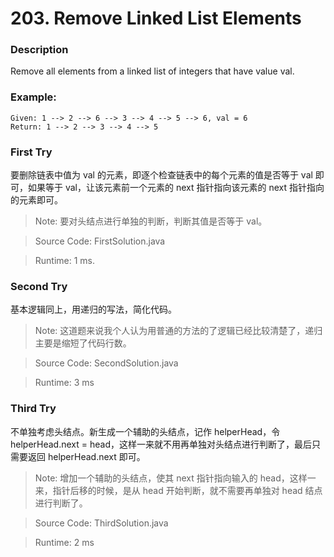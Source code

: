 # 203. Remove Linked List Elements
### Description
Remove all elements from a linked list of integers that have value val.

### Example:
```
Given: 1 --> 2 --> 6 --> 3 --> 4 --> 5 --> 6, val = 6
Return: 1 --> 2 --> 3 --> 4 --> 5
```

### First Try
要删除链表中值为 val 的元素，即逐个检查链表中的每个元素的值是否等于 val 即可，如果等于 val，让该元素前一个元素的 next 指针指向该元素的 next 指针指向的元素即可。
>Note: 要对头结点进行单独的判断，判断其值是否等于 val。

> Source Code: FirstSolution.java

> Runtime: 1 ms.

### Second Try
基本逻辑同上，用递归的写法，简化代码。

>Note: 这道题来说我个人认为用普通的方法的了逻辑已经比较清楚了，递归主要是缩短了代码行数。

> Source Code: SecondSolution.java

>Runtime: 3 ms

### Third Try
不单独考虑头结点。新生成一个辅助的头结点，记作 helperHead，令 helperHead.next = head，这样一来就不用再单独对头结点进行判断了，最后只需要返回 helperHead.next 即可。

>Note: 增加一个辅助的头结点，使其 next 指针指向输入的 head，这样一来，指针后移的时候，是从 head 开始判断，就不需要再单独对 head 结点进行判断了。

> Source Code: ThirdSolution.java

>Runtime: 2 ms
